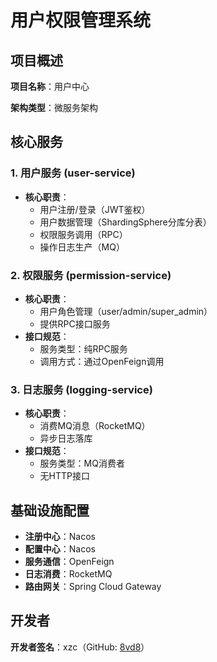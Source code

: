 # 用户权限管理系统

## 项目概述
**项目名称**：用户中心 

**架构类型**：微服务架构

## 核心服务

### 1. 用户服务 (user-service)
- **核心职责**：
  - 用户注册/登录（JWT鉴权）
  - 用户数据管理（ShardingSphere分库分表）
  - 权限服务调用（RPC）
  - 操作日志生产（MQ）

### 2. 权限服务 (permission-service)
- **核心职责**：
  - 用户角色管理（user/admin/super_admin）
  - 提供RPC接口服务
- **接口规范**：
  - 服务类型：纯RPC服务
  - 调用方式：通过OpenFeign调用

### 3. 日志服务 (logging-service)
- **核心职责**：
  - 消费MQ消息（RocketMQ）
  - 异步日志落库
- **接口规范**：
  - 服务类型：MQ消费者
  - 无HTTP接口

## 基础设施配置

- **注册中心**：Nacos  
- **配置中心**：Nacos  
- **服务通信**：OpenFeign  
- **日志消费**：RocketMQ  
- **路由网关**：Spring Cloud Gateway

## 开发者
**开发者签名**：xzc（GitHub: [8vd8](https://github.com/8vd8)）